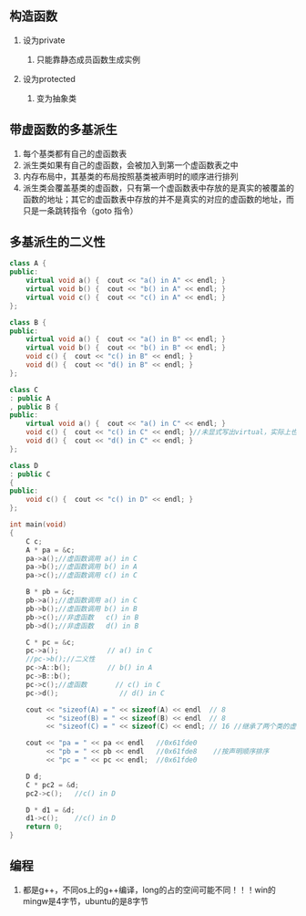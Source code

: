 ## 构造函数

1. 设为private
   1. 只能靠静态成员函数生成实例

2. 设为protected
   1. 变为抽象类

## 带虚函数的多基派生

1. 每个基类都有自己的虚函数表
2. 派生类如果有自己的虚函数，会被加入到第一个虚函数表之中
3. 内存布局中，其基类的布局按照基类被声明时的顺序进行排列
4. 派生类会覆盖基类的虚函数，只有第一个虚函数表中存放的是真实的被覆盖的函数的地址；其它的虚函数表中存放的并不是真实的对应的虚函数的地址，而只是一条跳转指令（goto 指令）

## 多基派生的二义性

```C++
class A {
public:
	virtual void a() {	cout << "a() in A" << endl;	}
	virtual void b() {	cout << "b() in A" << endl;	}
	virtual void c() {	cout << "c() in A" << endl;	}
};

class B {
public:
	virtual void a() {	cout << "a() in B" << endl;	}
	virtual void b() {	cout << "b() in B" << endl;	}
	void c() {	cout << "c() in B" << endl;	}
	void d() {	cout << "d() in B" << endl;	}
};

class C
: public A
, public B {
public:
	virtual void a() {	cout << "a() in C" << endl;	}
	void c() {	cout << "c() in C" << endl;	}//未显式写出virtual，实际上也是virtual
	void d() {	cout << "d() in C" << endl;	}
};

class D
: public C
{
public:
	void c() {	cout << "c() in D" << endl;	}	
};

int main(void)
{
	C c;
	A * pa = &c;
	pa->a();//虚函数调用 a() in C
	pa->b();//虚函数调用 b() in A
	pa->c();//虚函数调用 c() in C

	B * pb = &c;
	pb->a();//虚函数调用 a() in C
	pb->b();//虚函数调用 b() in B
	pb->c();//非虚函数   c() in B
	pb->d();//非虚函数   d() in B

	C * pc = &c;
	pc->a();			// a() in C
	//pc->b();//二义性	  
	pc->A::b();			// b() in A
	pc->B::b();
	pc->c();//虚函数		// c() in C
	pc->d();			   // d() in C

	cout << "sizeof(A) = " << sizeof(A) << endl	 // 8
		 << "sizeof(B) = " << sizeof(B) << endl	 // 8
		 << "sizeof(C) = " << sizeof(C) << endl; // 16 //继承了两个类的虚函数表

	cout << "pa = " << pa << endl 	//0x61fde0
		 << "pb = " << pb << endl	//0x61fde8    //按声明顺序排序
		 << "pc = " << pc << endl;	//0x61fde0

	D d;
	C * pc2 = &d;
	pc2->c();	//c() in D

	D * d1 = &d;
	d1->c(); 	//c() in D
	return 0;
}
```



## 编程

1. 都是g++，不同os上的g++编译，long的占的空间可能不同！！！win的mingw是4字节，ubuntu的是8字节

   

